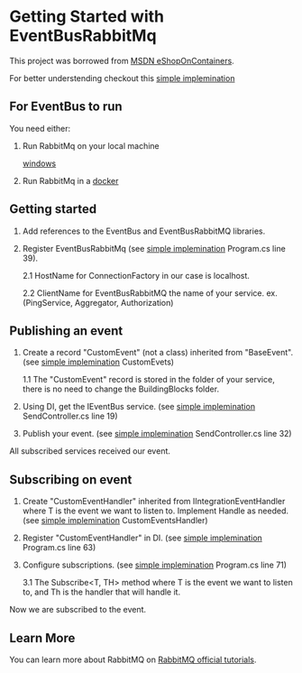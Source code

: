 # Getting Started with EventBusRabbitMq

This project was borrowed from [MSDN eShopOnContainers](https://github.com/dotnet-architecture/eShopOnContainers).

For better understending checkout this [simple implemination](https://github.com/Batiskaaaf/EventBusRabbitMQ/tree/main/Tests/EventBusTestProj)

## For EventBus to run

You need either: 

1. Run RabbitMq on your local machine

    [windows](https://community.chocolatey.org/packages/rabbitmq)

2. Run RabbitMq in a [docker](https://hub.docker.com/_/rabbitmq)

## Getting started

1. Add references to the EventBus and EventBusRabbitMQ libraries.

1. Register EventBusRabbitMq (see [simple implemination](https://github.com/Batiskaaaf/EventBusRabbitMQ/tree/main/Tests/EventBusTestProj) Program.cs line 39).

    2.1 HostName for ConnectionFactory in our case is localhost.
    
    2.2 ClientName for EventBusRabbitMQ the name of your service.
        ex. (PingService, Aggregator, Authorization)

## Publishing an event

1. Create a record "CustomEvent" (not a class) inherited from "BaseEvent". (see  [simple implemination](https://github.com/Batiskaaaf/EventBusRabbitMQ/tree/main/Tests/EventBusTestProj) CustomEvets)

    1.1 The "CustomEvent" record is stored in the folder of your service, there is no need to change the BuildingBlocks folder.

2. Using DI, get the IEventBus service. (see [simple implemination](https://github.com/Batiskaaaf/EventBusRabbitMQ/tree/main/Tests/EventBusTestProj) SendController.cs line 19)

3. Publish your event. (see [simple implemination](https://github.com/Batiskaaaf/EventBusRabbitMQ/tree/main/Tests/EventBusTestProj) SendController.cs line 32)

All subscribed services received our event.

## Subscribing on event

1. Create "CustomEventHandler<T>" inherited from IIntegrationEventHandler<T>
    where T is the event we want to listen to. Implement Handle as needed. (see [simple implemination](https://github.com/Batiskaaaf/EventBusRabbitMQ/tree/main/Tests/EventBusTestProj) CustomEventsHandler)

2. Register "CustomEventHandler" in DI. (see [simple implemination](https://github.com/Batiskaaaf/EventBusRabbitMQ/tree/main/Tests/EventBusTestProj) Program.cs line 63)

3. Configure subscriptions. (see [simple implemination](https://github.com/Batiskaaaf/EventBusRabbitMQ/tree/main/Tests/EventBusTestProj) Program.cs line 71)

    3.1 The Subscribe<T, TH> method where T is the event we want to listen to, and Th is the handler that will handle it.

Now we are subscribed to the event.

## Learn More

You can learn more about RabbitMQ on [RabbitMQ official tutorials](https://www.rabbitmq.com/getstarted.html).
